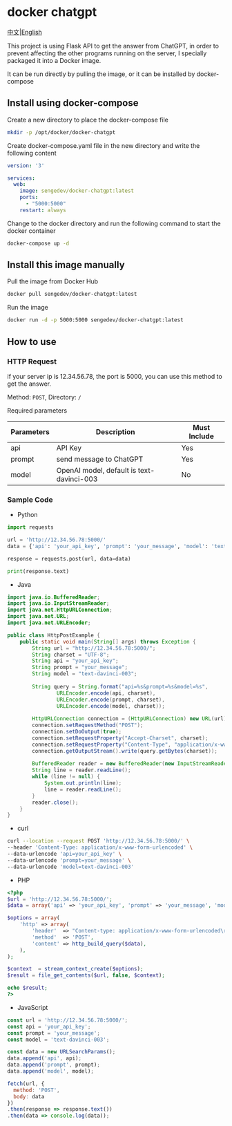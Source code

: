 # docker chatgpt

[中文](README-zh.md)|[English](README.md)

This project is using Flask API to get the answer from ChatGPT, in order to prevent affecting the other programs running on the server, I specially packaged it into a Docker image.

It can be run directly by pulling the image, or it can be installed by docker-compose

## Install using docker-compose

Create a new directory to place the docker-compose file

```bash
mkdir -p /opt/docker/docker-chatgpt
```

Create docker-compose.yaml file in the new directory and write the following content

```yaml
version: '3'

services:
  web:
    image: sengedev/docker-chatgpt:latest
    ports:
      - "5000:5000"
    restart: always
```

Change to the docker directory and run the following command to start the docker container

```bash
docker-compose up -d
```

## Install this image manually

Pull the image from Docker Hub

```bash
docker pull sengedev/docker-chatgpt:latest
```

Run the image

```bash
docker run -d -p 5000:5000 sengedev/docker-chatgpt:latest
```

## How to use

### HTTP Request

if your server ip is 12.34.56.78, the port is 5000, you can use this method to get the answer.

Method: `POST`, Directory: `/`

Required parameters

| Parameters | Description | Must Include |
| ------------------- | ------------------ | ------------ |
| api              | API Key | Yes |
| prompt | send message to ChatGPT | Yes |
| model | OpenAI model, default is text-davinci-003 | No |

### Sample Code

- Python

```python
import requests

url = 'http://12.34.56.78:5000/'
data = {'api': 'your_api_key', 'prompt': 'your_message', 'model': 'text-davinci-003'}

response = requests.post(url, data=data)

print(response.text)
```

- Java
```java
import java.io.BufferedReader;
import java.io.InputStreamReader;
import java.net.HttpURLConnection;
import java.net.URL;
import java.net.URLEncoder;

public class HttpPostExample {
    public static void main(String[] args) throws Exception {
        String url = "http://12.34.56.78:5000/";
        String charset = "UTF-8";
        String api = "your_api_key";
        String prompt = "your_message";
        String model = "text-davinci-003";
        
        String query = String.format("api=%s&prompt=%s&model=%s",
                URLEncoder.encode(api, charset),
                URLEncoder.encode(prompt, charset),
                URLEncoder.encode(model, charset));
        
        HttpURLConnection connection = (HttpURLConnection) new URL(url).openConnection();
        connection.setRequestMethod("POST");
        connection.setDoOutput(true);
        connection.setRequestProperty("Accept-Charset", charset);
        connection.setRequestProperty("Content-Type", "application/x-www-form-urlencoded;charset=" + charset);
        connection.getOutputStream().write(query.getBytes(charset));
        
        BufferedReader reader = new BufferedReader(new InputStreamReader(connection.getInputStream()));
        String line = reader.readLine();
        while (line != null) {
            System.out.println(line);
            line = reader.readLine();
        }
        reader.close();
    }
}
```

- curl

```bash
curl --location --request POST 'http://12.34.56.78:5000/' \
--header 'Content-Type: application/x-www-form-urlencoded' \
--data-urlencode 'api=your_api_key' \
--data-urlencode 'prompt=your_message' \
--data-urlencode 'model=text-davinci-003'
```

- PHP
```php
<?php
$url = 'http://12.34.56.78:5000/';
$data = array('api' => 'your_api_key', 'prompt' => 'your_message', 'model' => 'text-davinci-003');

$options = array(
    'http' => array(
        'header'  => "Content-type: application/x-www-form-urlencoded\r\n",
        'method'  => 'POST',
        'content' => http_build_query($data),
    ),
);

$context  = stream_context_create($options);
$result = file_get_contents($url, false, $context);

echo $result;
?>
```

- JavaScript

```javascript
const url = 'http://12.34.56.78:5000/';
const api = 'your_api_key';
const prompt = 'your_message';
const model = 'text-davinci-003';

const data = new URLSearchParams();
data.append('api', api);
data.append('prompt', prompt);
data.append('model', model);

fetch(url, {
  method: 'POST',
  body: data
})
.then(response => response.text())
.then(data => console.log(data));
```

